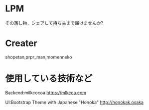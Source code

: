 # LPM
その落し物，シェアして持ち主まで届けませんか?

# Creater
shopetan,prpr_man,momenneko

# 使用している技術など
Backend:milkcocoa https://mlkcca.com

UI:Bootstrap Theme with Japanese "Honoka" http://honokak.osaka